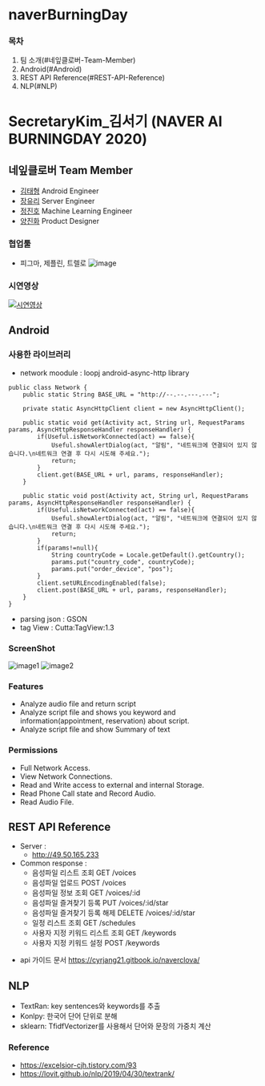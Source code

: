 # naverBurningDay

### 목차
1. 팀 소개(#네잎클로버-Team-Member)
2. Android(#Android)
3. REST API Reference(#REST-API-Reference)
4. NLP(#NLP)

# SecretaryKim\_김서기 (NAVER AI BURNINGDAY 2020)

## 네잎클로버 Team Member

- [김태형](https://github.com/KimTaeHyeong17, "KimTaeHyeong Repo") Android Engineer
- [장유리](https://github.com/JangYuri, "JangYuri Repo") Server Engineer
- [정진호](https://github.com/zzzinho, "zzzinho Repo") Machine Learning Engineer
- [양진화]() Product Designer

### 협업툴
- 피그마, 제플린, 트렐로
![image](https://user-images.githubusercontent.com/37135317/74510222-aacba800-4f46-11ea-8bfa-68935b7a8b93.png)

### 시연영상
[![시연영상](https://user-images.githubusercontent.com/37135317/74507850-f1b69f00-4f40-11ea-9781-eef2f5d497b6.png)](https://youtu.be/H_aWZa-e52w)


## Android
### 사용한 라이브러리
- network moodule : loopj android-async-http library
```
public class Network {
    public static String BASE_URL = "http://--.--.---.---";

    private static AsyncHttpClient client = new AsyncHttpClient();

    public static void get(Activity act, String url, RequestParams params, AsyncHttpResponseHandler responseHandler) {
        if(Useful.isNetworkConnected(act) == false){
            Useful.showAlertDialog(act, "알림", "네트워크에 연결되어 있지 않습니다.\n네트워크 연결 후 다시 시도해 주세요.");
            return;
        }
        client.get(BASE_URL + url, params, responseHandler);
    }

    public static void post(Activity act, String url, RequestParams params, AsyncHttpResponseHandler responseHandler) {
        if(Useful.isNetworkConnected(act) == false){
            Useful.showAlertDialog(act, "알림", "네트워크에 연결되어 있지 않습니다.\n네트워크 연결 후 다시 시도해 주세요.");
            return;
        }
        if(params!=null){
            String countryCode = Locale.getDefault().getCountry();
            params.put("country_code", countryCode);
            params.put("order_device", "pos");
        }
        client.setURLEncodingEnabled(false);
        client.post(BASE_URL + url, params, responseHandler);
    }
}
```
- parsing json : GSON
- tag View : Cutta:TagView:1.3


### ScreenShot
![image1](https://user-images.githubusercontent.com/37135317/74507938-32aeb380-4f41-11ea-93cc-335ede1a5f16.png)
![image2](https://user-images.githubusercontent.com/37135317/74507962-40fccf80-4f41-11ea-86c8-d54238d171d3.png)
### Features
 - Analyze audio file and return script 
 - Analyze script file and shows you keyword and information(appointment, reservation) about script.
 - Analyze script file and show Summary of text
 
 ### Permissions
 - Full Network Access.
 - View Network Connections.
 - Read and Write access to external and internal Storage.
 - Read Phone Call state and Record Audio.
 - Read Audio File.




## REST API Reference

- Server :
    - http://49.50.165.233
- Common response : 
    - 음성파일 리스트 조회 GET /voices
    - 음성파일 업로드 POST /voices
    - 음성파일 정보 조회 GET /voices/:id
    - 음성파일 즐겨찾기 등록 PUT /voices/:id/star
    - 음성파일 즐겨찾기 등록 해제 DELETE /voices/:id/star
    - 일정 리스트 조회 GET /schedules
    - 사용자 지정 키워드 리스트 조회 GET /keywords
    - 사용자 지정 키워드 설정 POST /keywords

* api 가이드 문서
https://cyrjang21.gitbook.io/naverclova/


## NLP
 - TextRan: key sentences와 keywords를 추출
 - Konlpy: 한국어 단어 단위로 분해 
 - sklearn: TfidfVectorizer를 사용해서 단어와 문장의 가중치 계산
 

### Reference
 - https://excelsior-cjh.tistory.com/93
 - https://lovit.github.io/nlp/2019/04/30/textrank/

